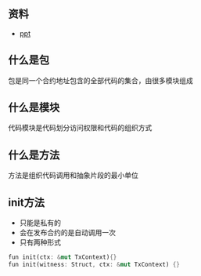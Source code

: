 ## 资料
- [ppt](https://docs.google.com/presentation/d/1Rj7ZzdVsJCUUucYkJ9X6X3al3ZSYmJEWveAEoYpl4Fg)

## 什么是包
包是同一个合约地址包含的全部代码的集合，由很多模块组成

## 什么是模块
代码模块是代码划分访问权限和代码的组织方式


## 什么是方法
方法是组织代码调用和抽象片段的最小单位


## init方法

- 只能是私有的
- 会在发布合约的是自动调用一次
- 只有两种形式

```rust
fun init(ctx: &mut TxContext){}
fun init(witness: Struct, ctx: &mut TxContext) {}
```

